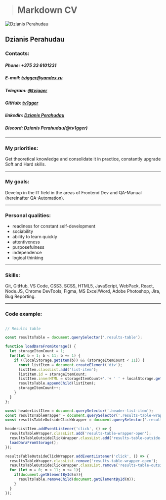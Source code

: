 > # **Markdown CV**
![**Dzianis Perahudau**](https://i.ibb.co/vd3qfh1/Photo-main.png)
## **Dzianis Perahudau**

### **Contacts:**

##### *Phone: +375 33 6101231*

##### *E-mail: tvigger@yandex.ru*

##### *Telegram: [@tvigger](https://t.me/tvigger)*

##### *GitHub: [tv1gger](https://github.com/TV1GGER)*

##### *linkedin: [Dzianis Perahudau](https://www.linkedin.com/in/dzianis-perahudau-46a9b6277)*

##### *Discord: Dzianis Perahudau(@tv1gger)*

***

### My priorities:
 Get theoretical knowledge and consolidate it in practice, constantly upgrade Soft and Hard skills.
 
***

### My goals:
 Develop in the IT field in the areas of Frontend Dev and QA-Manual (hereinafter QA-Automation). 
 
***

### Personal qualities:

  - readiness for constant self-development
  - sociability
  - ability to learn quickly
  - attentiveness
  - purposefulness
  - independence
  - logical thinking
    
***

### Skills: 

 Git, GitHub, VS Code, CSS3, SCSS, HTML5, JavaScript, WebPack, React, Node.JS, Chrome DevTools, Figma, MS Excel/Word, Adobe Photoshop, Jira, Bug Reporting.
 
***

### Code example:

```javascript

// Results table

const resultsTable = document.querySelector('.results-table');

function loadDaraFromStorage() {
  let storageItemCount = 1;
  for(let b = 1; b < 11; b += 1) {
    if ((localStorage.getItem(b)) && (storageItemCount < 11)) {
      const listItem = document.createElement('div');
      listItem.classList.add('list-item');
      listItem.id = storageItemCount;
      listItem.innerHTML = storageItemCount+'.'+ ' ' + localStorage.getItem(storageItemCount);
      resultsTable.appendChild(listItem);
      storageItemCount++;
    }
  }
};

const headerListItem = document.querySelector('.header-list-item');
const resultsTableWrapper = document.querySelector('.results-table-wrapper');
const resultsTableOutsideClickWrapper = document.querySelector('.results-table-outside-click-wrapper');

headerListItem.addEventListener('click', () => {
  resultsTableWrapper.classList.add('results-table-wrapper-open');
  resultsTableOutsideClickWrapper.classList.add('results-table-outside-click-wrapper-active');
  loadDaraFromStorage();
});

resultsTableOutsideClickWrapper.addEventListener('click', () => {
  resultsTableWrapper.classList.remove('results-table-wrapper-open');
  resultsTableOutsideClickWrapper.classList.remove('results-table-outside-click-wrapper-active');
  for (let m = 0; m < 11; m += 1){
    if(document.getElementById(m)){
      resultsTable.removeChild(document.getElementById(m));
    }
  }
});

```